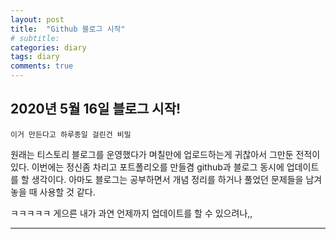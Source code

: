 ```yaml
---
layout: post
title:  "Github 블로그 시작"
# subtitle: 
categories: diary
tags: diary
comments: true
---
```


## 2020년 5월 16일 블로그 시작!

```
이거 만든다고 하루종일 걸린건 비밀
```
원래는 티스토리 블로그를 운영했다가 며칠만에 업로드하는게 귀찮아서 그만둔 전적이 있다. 
이번에는 정신좀 차리고 포트폴리오를 만들겸 github과 블로그 동시에 업데이트를 할 생각이다. 
아마도 블로그는 공부하면서 개념 정리를 하거나 풀었던 문제들을 남겨놓을 때 사용할 것 같다.  

ㅋㅋㅋㅋㅋ 게으른 내가 과연 언제까지 업데이트를 할 수 있으려나,,  

---